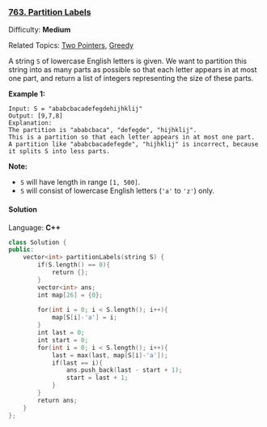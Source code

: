 ### [763\. Partition Labels](https://leetcode.com/problems/partition-labels/)

Difficulty: **Medium**

Related Topics: [Two Pointers](https://leetcode.com/tag/two-pointers/), [Greedy](https://leetcode.com/tag/greedy/)

A string `S` of lowercase English letters is given. We want to partition this string into as many parts as possible so that each letter appears in at most one part, and return a list of integers representing the size of these parts.

**Example 1:**

```
Input: S = "ababcbacadefegdehijhklij"
Output: [9,7,8]
Explanation:
The partition is "ababcbaca", "defegde", "hijhklij".
This is a partition so that each letter appears in at most one part.
A partition like "ababcbacadefegde", "hijhklij" is incorrect, because it splits S into less parts.
```

**Note:**

- `S` will have length in range `[1, 500]`.
- `S` will consist of lowercase English letters (`'a'` to `'z'`) only.

#### Solution

Language: **C++**

```c++
class Solution {
public:
    vector<int> partitionLabels(string S) {
        if(S.length() == 0){
            return {};
        }
        vector<int> ans;
        int map[26] = {0};
​
        for(int i = 0; i < S.length(); i++){
            map[S[i]-'a'] = i;
        }
        int last = 0;
        int start = 0;
        for(int i = 0; i < S.length(); i++){
            last = max(last, map[S[i]-'a']);
            if(last == i){
                ans.push_back(last - start + 1);
                start = last + 1;
            }
        }
        return ans;
    }
};
```

